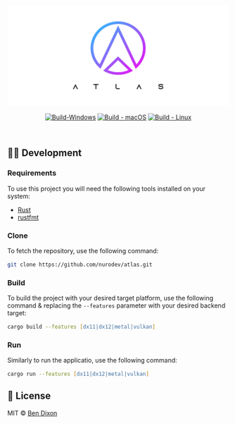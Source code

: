 <div align='center'>

  <a href='https://github.com/nurodev/atlas/releases'>
    <img alt='Atlas' src='./assets/Banner.png?sanitize=true' />
  </a>

[![Build-Windows](<https://img.shields.io/github/workflow/status/nurodev/atlas/%F0%9F%9A%80%20Engine%20(Windows)?label=%20&logo=windows&logoColor=white&style=for-the-badge>)](https://github.com/NuroDev/atlas/actions?query=workflow%3A%22%F0%9F%9A%80+Engine+%28Windows%29%22)
[![Build - macOS](<https://img.shields.io/github/workflow/status/nurodev/atlas/%F0%9F%9A%80%20Engine%20(macOS)?label=%20&logo=apple&logoColor=white&style=for-the-badge>)](https://github.com/NuroDev/atlas/actions?query=workflow%3A%22%F0%9F%9A%80+Engine+%28macOS%29%22)
[![Build - Linux](<https://img.shields.io/github/workflow/status/nurodev/atlas/%F0%9F%9A%80%20Engine%20(Linux)?label=%20&logo=linux&logoColor=white&style=for-the-badge>)](https://github.com/NuroDev/atlas/actions?query=workflow%3A%22%F0%9F%9A%80+Engine+%28Linux%29%22)

<!-- [![Book](https://img.shields.io/badge/%20%F0%9F%93%95%20book-ef3242.svg?longCache=true&style=for-the-badge)](https://atlasengine.dev)
[![Docs](https://img.shields.io/badge/%20%F0%9F%92%A1%20docs-3287ef.svg?longCache=true&style=for-the-badge)](https://docs.atlasengine.dev/atlas)
[![License](https://img.shields.io/badge/%20%F0%9F%93%84%20mit-blueviolet.svg?longCache=true&style=for-the-badge)](https://opensource.org/licenses/MIT) -->

  <br />
</div>

## 👨‍💻 Development

### Requirements

To use this project you will need the following tools installed on your system:

- [Rust](https://rustup.rs/)
- [rustfmt](https://github.com/rust-lang/rustfmt)

### Clone

To fetch the repository, use the following command:

```zsh
git clone https://github.com/nurodev/atlas.git
```

### Build

To build the project with your desired target platform, use the following command & replacing the `--features` parameter with your desired backend target:

```zsh
cargo build --features [dx11|dx12|metal|vulkan]
```

### Run

Similarly to run the applicatio, use the following command:

```zsh
cargo run --features [dx11|dx12|metal|vulkan]
```

## 🔑 License

MIT © [Ben Dixon](https://github.com/NuroDev/atlas/blob/main/LICENSE)
